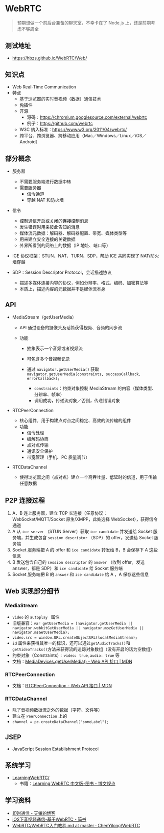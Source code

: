 # WebRTC

> 预期想做一个前后台兼备的聊天室，不幸卡在了 Node.js 上，还是前期考虑不够周全



## 测试地址

* https://hbzs.github.io/WebRTC/Web/

## 知识点

* Web Real-Time Communication
* 特点
  * 基于浏览器的实时音视频（数据）通信技术
  * 免插件
  * 开源
    * 源码：https://chromium.googlesource.com/external/webrtc
    * 例子：https://github.com/webrtc
  * W3C 纳入标准：https://www.w3.org/2011/04/webrtc/
  * 跨平台、跨浏览器、跨移动应用（Mac／Windows／Linux／iOS／Android）

## 部分概念

* 服务器

  * 不需要服务端进行数据中转
  * 需要服务器
    * 信令通道
    * 穿越 NAT 和防火墙

* 信令
  * 控制通信开启或关闭的连接控制消息
  * 发生错误时用来彼此告知的消息
  * 媒体流元数据：解码器、解码器配置、带宽、媒体类型等
  * 用来建立安全连接的关键数据
  * 外界所看到的网络上的数据（IP 地址、端口等）

* ICE 协议框架：STUN、NAT、TURN、SDP，帮助 ICE 共同实现了 NAT/防火墙穿越

* SDP：Session Descriptor Protocol，会话描述协议

  * 描述多媒体连接内容的协议，例如分辨率、格式、编码、加密算法等
  * 本质上，描述内容的元数据并不是媒体流本身

## API

* MediaStream（getUserMedia）

  * API 通过设备的摄像头及话筒获得视频、音频的同步流

  * 功能

    * 抽象表示一个音频或者视频流

    * 可包含多个音视频记录

    * 通过 `navigator.getUserMedia()` 获取
      `navigator.getUserMedia(constraints, successCallback, errorCallback);`

      * `constraints`：约束对象控制 MediaStream 的内容（媒体类型、分辨率、帧率）
      * 调用成功，传递流对象／否则，传递错误对象

* RTCPeerConnection

  * 核心组件，用于构建点对点之间稳定、高效的流传输的组件
  * 功能
    * 信令处理
    * 编解码协商
    * 点对点传输
    * 通讯安全保护
    * 带宽管理（手机、PC 质量调节）

* RTCDataChannel
  * 使得浏览器之间（点对点）建立一个高吞吐量、低延时的信道，用于传输任意数据

## P2P 连接过程

1. A、B 连上服务器，建立 TCP 长连接（任意协议：WebSocket/MQTT/Socket 原生/XMPP，此处选择 WebSocket），获得信令通道
2. A 从 `ice server` （STUN Server）获取 `ice candidate` 并发送给 Socket 服务端，并生成包含 `session descriptor` （SDP）的 offer，发送给 Socket 服务端
3. Socket 服务端把 A 的 offer 和 `ice candidate` 转发给 B，B 会保存下 A 这些信息
4. B 发送包含自己的 `session descriptor` 的 `answer` （收到 offer，发送 answer，都是 SDP）和 `ice candidate` 给 Socket 服务端
5. Socket 服务端把 B 的 `answer` 和 `ice candidate` 给 A ，A 保存这些信息

## Web 实现部分细节

### MediaStream

* `video` 的 `autoplay ` 属性
* 旧版兼容：`var getUserMedia = (navigator.getUserMedia || navigator.webkitGetUserMedia || navigator.mozGetUserMedia || navigator.msGetUserMedia);`
* `video.src = window.URL.createObjectURL(localMediaStream);`
* `id` 属性来获得其唯一的标识，还可以通过`getAudioTracks()`和`getVideoTracks()`方法来获得流的追踪对象数组（没有开启的话为空数组）
* 约束对象（Constraints）: `video: true,audio: true` 等
* 文档：[MediaDevices.getUserMedia() - Web API 接口 | MDN](https://developer.mozilla.org/zh-CN/docs/Web/API/MediaDevices/getUserMedia#浏览器兼容)

### RTCPeerConnection

* 文档：[RTCPeerConnection - Web API 接口 | MDN](https://developer.mozilla.org/zh-CN/docs/Web/API/RTCPeerConnection)

### RTCDataChannel

* 除了音视频数据流之外的数据（字符、文件等）
* 建立在 `PeerConnection` 上的
* `channel = pc.createDataChannel("someLabel");`

## JSEP

* JavaScript Session Establishment Protocol

## 系统学习

* [LearningWebRTC/](./LearningWebRTC/)
  * 书籍：[Learning WebRTC 中文版-图书 - 博文视点](http://www.broadview.com.cn/book/2610)

## 学习资料

- [即时通信 - 天镶的博客](http://lingyu.wang/#/category/即时通信) 
- [iOS下音视频通信-基于WebRTC - 简书](http://www.jianshu.com/p/c49da1d93df4)
- [WebRTC/WebRTC入门教程.md at master · ChenYilong/WebRTC](https://github.com/ChenYilong/WebRTC/blob/master/WebRTC%E5%85%A5%E9%97%A8%E6%95%99%E7%A8%8B/WebRTC%E5%85%A5%E9%97%A8%E6%95%99%E7%A8%8B.md)